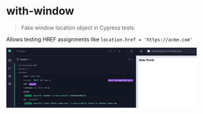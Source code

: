 # with-window

> Fake window location object in Cypress tests

Allows testing HREF assignments like `location.href = 'https://acme.com'`

![Passing test](./images/test.png)
